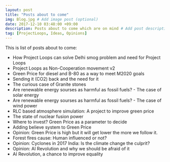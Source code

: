 ```yaml
---
layout: post
title: "Posts about to come"
img: Blog.jpg # Add image post (optional)
date: 2017-12-10 03:48:00 +09:00
description: Posts about to come which are on mind # Add post description (optional)
tag: [ProjectLoops, Ideas, Opinions]
---
```


This is list of posts about to come:
- How Project Loops can solve Delhi smog problem and need for Project Loops
- Project Loops as Non-Cooperation movement v2
- Green Price for diesel and B-80 as a way to meet M2020 goals
- Sending it (CO2) back and the need for it
- The curious case of Granite stones
- Are renewable energy sourses as harmful as fossil fuels? - The case of solar energy
- Are renewable energy sourses as harmful as fossil fuels? - The case of wind power
- RLC based atmosphere simulation: A project to improve green price
- The state of nuclear fusion power
- Where to invest? Green Price as a parameter to decide
- Adding believe system to Green Price
- Opinion: Green Price is high but it will get lower the more we follow it.
- Forest fires cause: Human influenced or not?
- Opinion: Cyclones in 2017 India: Is the climate change the culprit?
- Opinion: AI Revolution and why we should be afraid of it
- AI Revolution, a chance to improve equality